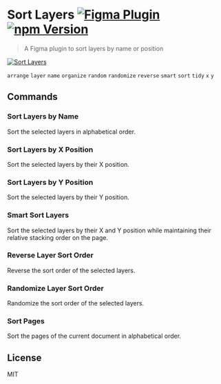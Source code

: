 # Sort Layers [![Figma Plugin](https://img.shields.io/badge/figma-Sort%20Layers-1BC47D.svg)](https://figma.com/c/plugin/767379414704079825/Sort-Layers) [![npm Version](https://img.shields.io/npm/v/figma-sort-layers.svg)](https://www.npmjs.com/package/figma-sort-layers)

> A Figma plugin to sort layers by name or position

[![Sort Layers](https://raw.githubusercontent.com/yuanqing/figma-plugins/master/packages/figma-sort-layers/media/cover.png)](https://figma.com/c/plugin/767379414704079825/Sort-Layers)

`arrange` `layer` `name` `organize` `random` `randomize` `reverse` `smart` `sort` `tidy` `x` `y`

## Commands

### Sort Layers by Name

Sort the selected layers in alphabetical order.

### Sort Layers by X Position

Sort the selected layers by their X position.

### Sort Layers by Y Position

Sort the selected layers by their Y position.

### Smart Sort Layers

Sort the selected layers by their X and Y position while maintaining their relative stacking order on the page.

### Reverse Layer Sort Order

Reverse the sort order of the selected layers.

### Randomize Layer Sort Order

Randomize the sort order of the selected layers.

### Sort Pages

Sort the pages of the current document in alphabetical order.

## License

MIT
